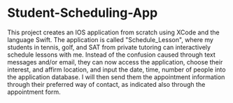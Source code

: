 # Student-Scheduling-App

This project creates an IOS application from scratch using XCode and the language Swift. The application is called "Schedule_Lesson", where my students in tennis, golf, and SAT from private tutoring can interactively schedule lessons with me. Instead of the confusion caused through text messages and/or email, they can now access the application, choose their interest, and affirm location, and input the date, time, number of people into the application database. I will then send them the appointment information through their preferred way of contact, as indicated also through the appointment form.
